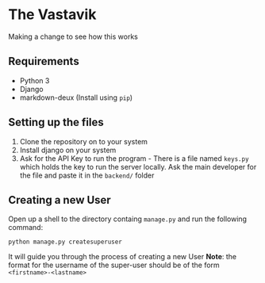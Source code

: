 # The Vastavik
Making a change to see how this works
## Requirements 
- Python 3
- Django
- markdown-deux (Install using `pip`)

## Setting up the files

1. Clone the repository on to your system
2. Install django on your system
3. Ask for the API Key to run the program - There is a file named `keys.py` which holds the key to run the server locally. Ask the main developer for the file and paste it in the `backend/` folder

## Creating a new User

Open up a shell to the directory containg `manage.py` and run the following command:

`python manage.py createsuperuser`

It will guide you through the process of creating a new User
**Note**: the format for the username of the super-user should be of the form `<firstname>-<lastname>`
